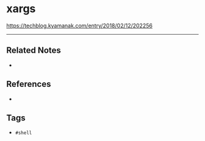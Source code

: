 # xargs
https://techblog.kyamanak.com/entry/2018/02/12/202256

---
## Related Notes
- 

## References
- 

## Tags
- `#shell` 
